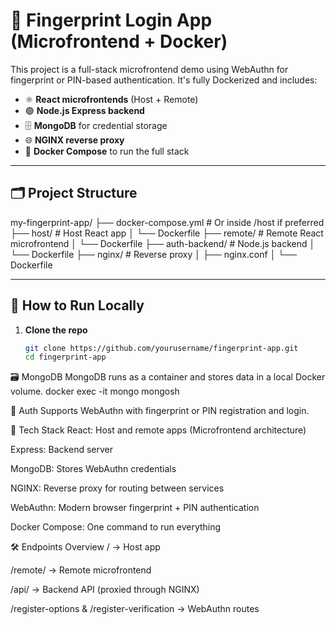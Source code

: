 # 🧬 Fingerprint Login App (Microfrontend + Docker)

This project is a full-stack microfrontend demo using WebAuthn for fingerprint or PIN-based authentication. It's fully Dockerized and includes:

- ⚛️ **React microfrontends** (Host + Remote)
- 🟢 **Node.js Express backend**
- 🗄️ **MongoDB** for credential storage
- 🌐 **NGINX reverse proxy**
- 🐳 **Docker Compose** to run the full stack

---

## 🗂 Project Structure

my-fingerprint-app/
├── docker-compose.yml # Or inside /host if preferred
├── host/ # Host React app
│ └── Dockerfile
├── remote/ # Remote React microfrontend
│ └── Dockerfile
├── auth-backend/ # Node.js backend
│ └── Dockerfile
├── nginx/ # Reverse proxy
│ ├── nginx.conf
│ └── Dockerfile



---

## 🚀 How to Run Locally

1. **Clone the repo**
   ```bash
   git clone https://github.com/yourusername/fingerprint-app.git
   cd fingerprint-app


🗃 MongoDB
MongoDB runs as a container and stores data in a local Docker volume.
docker exec -it mongo mongosh


🔐 Auth
Supports WebAuthn with fingerprint or PIN registration and login.

🧠 Tech Stack
React: Host and remote apps (Microfrontend architecture)

Express: Backend server

MongoDB: Stores WebAuthn credentials

NGINX: Reverse proxy for routing between services

WebAuthn: Modern browser fingerprint + PIN authentication

Docker Compose: One command to run everything

🛠 Endpoints Overview
/ → Host app

/remote/ → Remote microfrontend

/api/ → Backend API (proxied through NGINX)

/register-options & /register-verification → WebAuthn routes

